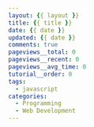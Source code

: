 ```yaml
---
layout: {{ layout }}
title: {{ title }}
date: {{ date }}
updated: {{ date }}
comments: true
pageviews__total: 0
pageviews__recent: 0
pageviews__avg_time: 0
tutorial__order: 0
tags:
  - javascript
categories:
  - Programming
  - Web Development
---
```

